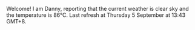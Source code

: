 Welcome! I am Danny, reporting that the current weather is clear sky and the temperature is 86°C.
Last refresh at Thursday 5 September at 13:43 GMT+8.